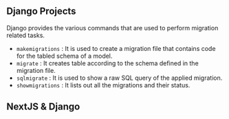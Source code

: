 ## Django Projects
Django provides the various commands that are used to perform migration related tasks. 
- `makemigrations` : It is used to create a migration file that contains code for the tabled schema of a model.
- `migrate` : It creates table according to the schema defined in the migration file.
- `sqlmigrate` : It is used to show a raw SQL query of the applied migration.
- `showmigrations` : It lists out all the migrations and their status.
## NextJS & Django